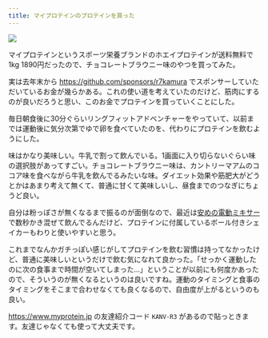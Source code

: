 ```yaml
---
title: マイプロテインのプロテインを買った
---
```


![](/images/2020-02-17-my-protein.jpg)

マイプロテインというスポーツ栄養ブランドのホエイプロテインが送料無料で1kg 1890円だったので、チョコレートブラウニー味のやつを買ってみた。

実は去年末から https://github.com/sponsors/r7kamura でスポンサーしていただいているお金が幾らかある。これの使い道を考えていたのだけど、筋肉にするのが良いだろうと思い、このお金でプロテインを買っていくことにした。

毎日朝食後に30分ぐらいリングフィットアドベンチャーをやっていて、以前までは運動後に気分次第でゆで卵を食べていたのを、代わりにプロテインを飲むようにした。

味はかなり美味しい。牛乳で割って飲んでいる。1画面に入り切らないぐらい味の選択肢があってすごい。チョコレートブラウニー味は、カントリーマアムのココア味を食べながら牛乳を飲んでるみたいな味。ダイエット効果や筋肥大がどうとかはあまり考えて無くて、普通に甘くて美味しいし、昼食までのつなぎにちょうど良い。

自分は粉っぽさが無くなるまで振るのが面倒なので、最近は[安めの電動ミキサー](https://www.amazon.co.jp/dp/B07W98PD4X)で数秒かき混ぜて飲んでるんだけど、プロテインに付属しているボール付きシェイカーもわりと使いやすいと思う。

これまでなんかガチっぽい感じがしてプロテインを飲む習慣は持ってなかったけど、普通に美味しいというだけで飲む気になれて良かった。「せっかく運動したのに次の食事まで時間が空いてしまった…」ということが以前にも何度かあったので、そういうのが無くなるというのは良いですね。運動のタイミングと食事のタイミングをそこまで合わせなくても良くなるので、自由度が上がるというのも良い。

https://www.myprotein.jp の友達紹介コード `KANV-R3` があるので貼っときます。友達じゃなくても使って大丈夫です。
